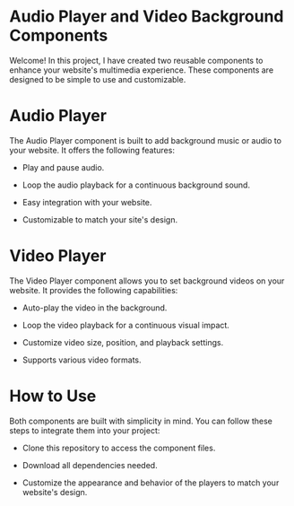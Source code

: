 # Audio Player and Video Background Components
Welcome! In this project, I have created two reusable components to enhance your website's multimedia experience. These components are designed to be simple to use and customizable.
# Audio Player
The Audio Player component is built to add background music or audio to your website. It offers the following features:
* Play and pause audio.
* Loop the audio playback for a continuous background sound.
* Easy integration with your website.
  
* Customizable to match your site's design.
  
# Video Player
The Video Player component allows you to set background videos on your website. It provides the following capabilities:

* Auto-play the video in the background.
* Loop the video playback for a continuous visual impact.
  
* Customize video size, position, and playback settings.
* Supports various video formats.
# How to Use
Both components are built with simplicity in mind. You can follow these steps to integrate them into your project:

* Clone this repository to access the component files.
  
* Download all dependencies needed.
* Customize the appearance and behavior of the players to match your website's design.
